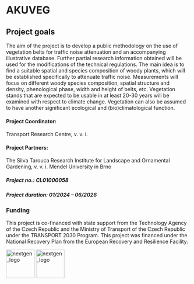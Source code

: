 <!-- This is a comment -->
<!-- Use two spaces to breake line -->
<!-- **bold**, *italic*, # header 1, ## header 2 ... -->
<!-- Enter empty line before table to render it correctly -->

# AKUVEG  

## **Project goals**   

The aim of the project is to develop a public methodology on the use of vegetation belts for traffic
noise attenuation and an accompanying illustrative database. Further partial research information
obtained will be used for the modifications of the technical regulations. The main idea is to find a suitable spatial and species composition of woody plants, which will be
established specifically to attenuate traffic noise. Measurements will focus on different woody
species composition, spatial structure and density, phenological phase, width and height of belts, etc. Vegetation stands that are expected to be usable in at least 20-30 years will be examined with
respect to climate change. Vegetation can also be assumed to have another significant ecological
and (bio)climatological function.  

#### Project Coordinator: 

Transport Research Centre, v. v. i.

#### Project Partners:

The Silva Tarouca Research Institute for Landscape and Ornamental Gardening, v. v. i.
Mendel University in Brno

##### Project no.: CL01000058
##### Project duration: 01/2024 – 06/2026

### **Funding**  

This project is co-financed with state support from the Technology Agency of the Czech Republic and the Ministry of Transport of the Czech Republic under the TRANSPORT 2030 Program. This project was financed under the National Recovery Plan from the European Recovery and Resilience Facility.  

<img src="https://github.com/VUKOZ-OEL/AKUVEG/blob/main/docs/assets/images/nextgen_logo.jpg?raw=true" height="78" alt="nextgen_logo">  <img src="https://github.com/VUKOZ-OEL/AKUVEG/blob/main/docs/assets/images/tacr_logo.png?raw=true" height="78" alt="nextgen_logo">  

